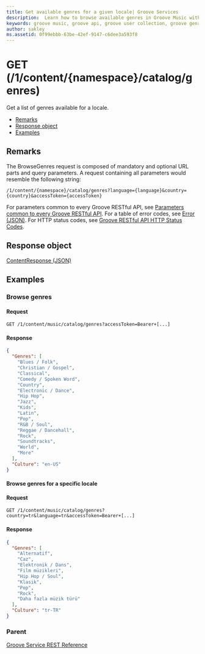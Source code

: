 ```yaml
---
title: Get available genres for a given locale| Groove Services
description:  Learn how to browse available genres in Groove Music with the APIs.
keywords: groove music, groove api, groove user collection, groove genres api
author: sakley
ms.assetid: 0f99ebbb-63be-42ef-9147-c6dee3a593f8
---
```


# GET (/1/content/{namespace}/catalog/genres)
Get a list of genres available for a locale.

-   [Remarks](#remarks)
-   [Response object](#response-object)
-   [Examples](#examples)

## Remarks
The BrowseGenres request is composed of mandatory and optional URL parts and query parameters. A request containing all parameters would resemble the following string:
```
/1/content/{namespace}/catalog/genres?language={language}&country={country}&accessToken={accessToken}
```
For parameters common to every Groove RESTful API, see [Parameters common to every Groove RESTful API](common-parameters.md). For a table of error codes, see [Error (JSON)](JSON-Error.md). For HTTP status codes, see [Groove RESTful API HTTP Status Codes](http-status-codes.md).

## Response object
[ContentResponse (JSON)](JSON-ContentResponse.md)

## Examples
### Browse genres
#### Request
```http
GET /1/content/music/catalog/genres?accessToken=Bearer+[...]
```

#### Response
```json   
{
  "Genres": [  
    "Blues / Folk",  
    "Christian / Gospel",
    "Classical",
    "Comedy / Spoken Word",
    "Country",
    "Electronic / Dance",
    "Hip Hop",
    "Jazz",
    "Kids",
    "Latin",
    "Pop",
    "R&B / Soul",
    "Reggae / Dancehall",
    "Rock",
    "Soundtracks",
    "World",
    "More"
  ],
  "Culture": "en-US"
}
```

#### Browse genres for a specific locale
#### Request
```http
GET /1/content/music/catalog/genres?country=tr&language=tr&accessToken=Bearer+[...]
```

#### Response
```json
{
  "Genres": [
    "Alternatif",
    "Caz",
    "Elektronik / Dans",
    "Film müzikleri",
    "Hip Hop / Soul",
    "Klasik",
    "Pop",
    "Rock",
    "Daha fazla müzik türü"
  ],
  "Culture": "tr-TR"
}
```

### Parent
[Groove Service REST Reference](overview.md)
